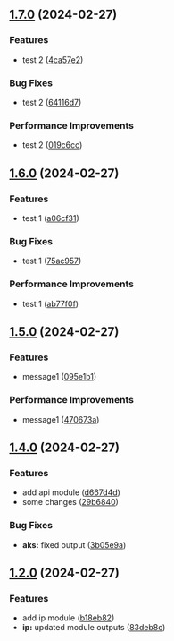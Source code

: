 ## [1.7.0](https://github.com/rgb000/github-cicd/compare/v1.6.0...v1.7.0) (2024-02-27)


### Features

* test 2 ([4ca57e2](https://github.com/rgb000/github-cicd/commit/4ca57e255ecd5c57c7fad58d48cfaac3ebbcf9e5))


### Bug Fixes

* test 2 ([64116d7](https://github.com/rgb000/github-cicd/commit/64116d745cf31d67529a50310f5c75bbb37d2a7a))


### Performance Improvements

* test 2 ([019c6cc](https://github.com/rgb000/github-cicd/commit/019c6cc522894c546bf5410fda3452d233087382))

## [1.6.0](https://github.com/rgb000/github-cicd/compare/v1.5.0...v1.6.0) (2024-02-27)


### Features

* test 1 ([a06cf31](https://github.com/rgb000/github-cicd/commit/a06cf31188fd85ae4be3179086068a8dce34686c))


### Bug Fixes

* test 1 ([75ac957](https://github.com/rgb000/github-cicd/commit/75ac9578d9f22a795440932b0ebe0c38d5489edb))


### Performance Improvements

* test 1 ([ab77f0f](https://github.com/rgb000/github-cicd/commit/ab77f0f24f75f9db36133fa61a451113f4aa6334))

## [1.5.0](https://github.com/rgb000/github-cicd/compare/v1.4.0...v1.5.0) (2024-02-27)


### Features

* message1 ([095e1b1](https://github.com/rgb000/github-cicd/commit/095e1b1476a8b74114d94449f68f6dce1969e8a6))


### Performance Improvements

* message1 ([470673a](https://github.com/rgb000/github-cicd/commit/470673a8834ddb0ef18af0723618181b9bad8f52))

## [1.4.0](https://github.com/rgb000/github-cicd/compare/v1.2.0...v1.4.0) (2024-02-27)


### Features

* add api module ([d667d4d](https://github.com/rgb000/github-cicd/commit/d667d4da8c0f3215b43234ec488f112a7a9bdd98))
* some changes ([29b6840](https://github.com/rgb000/github-cicd/commit/29b684023e21b9d48642aeb78f6df7e4f6e0de27))


### Bug Fixes

* **aks:** fixed output ([3b05e9a](https://github.com/rgb000/github-cicd/commit/3b05e9a54934c6f6100e3c281c94b1ad98330797))

## [1.2.0](https://github.com/rgb000/github-cicd/compare/v1.1.1...v1.2.0) (2024-02-27)


### Features

* add ip module ([b18eb82](https://github.com/rgb000/github-cicd/commit/b18eb825ca8014a843001166af33cc9399a76cd4))
* **ip:** updated module outputs ([83deb8c](https://github.com/rgb000/github-cicd/commit/83deb8c2d7da361f90cd7cc57aed619122512091))

